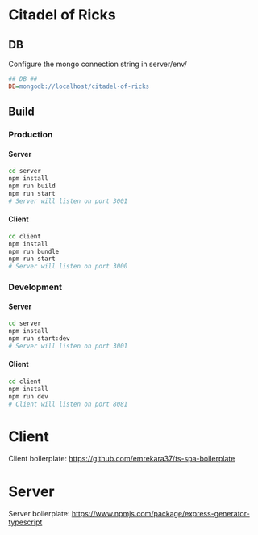 # Citadel of Ricks

## DB
Configure the mongo connection string in server/env/

```ini
## DB ##
DB=mongodb://localhost/citadel-of-ricks
````

## Build
### Production
#### Server
```bash
cd server
npm install
npm run build
npm run start
# Server will listen on port 3001
```
#### Client
```bash
cd client
npm install
npm run bundle
npm run start
# Server will listen on port 3000
```
### Development
#### Server
```bash
cd server
npm install
npm run start:dev
# Server will listen on port 3001
```
#### Client
```bash
cd client
npm install
npm run dev
# Client will listen on port 8081
```

# Client
Client boilerplate: https://github.com/emrekara37/ts-spa-boilerplate

# Server
Server boilerplate: https://www.npmjs.com/package/express-generator-typescript

